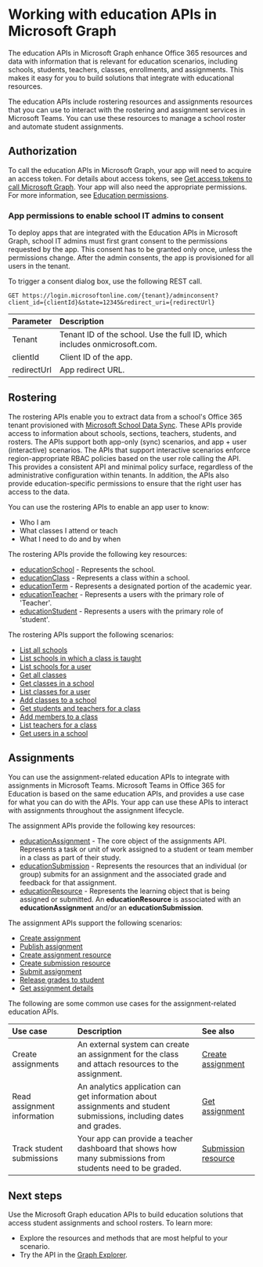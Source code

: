# Working with education APIs in Microsoft Graph

The education APIs in Microsoft Graph enhance Office 365 resources and data with information that is relevant for education scenarios, including schools, students, teachers, classes, enrollments, and assignments. This makes it easy for you to build solutions that integrate with educational resources.

The education APIs include rostering resources and assignments resources that you can use to interact with the rostering and assignment services in Microsoft Teams. You can use these resources to manage a school roster and automate student assignments.

## Authorization

To call the education APIs in Microsoft Graph, your app will need to acquire an access token. For details about access tokens, see [Get access tokens to call Microsoft Graph](https://developer.microsoft.com/en-us/graph/docs/concepts/auth_overview). Your app will also need the appropriate permissions. For more information, see [Education permissions](EDUGraphAPIs/permissions_reference.md#education-permissions). 

### App permissions to enable school IT admins to consent 

To deploy apps that are integrated with the Education APIs in Microsoft Graph, school IT admins must first grant consent to the permissions requested by the app. This consent has to be granted only once, unless the permissions change. After the admin consents, the app is provisioned for all users in the tenant.

To trigger a consent dialog box, use the following REST call.

```
GET https://login.microsoftonline.com/{tenant}/adminconsent?
client_id={clientId}&state=12345&redirect_uri={redirectUrl}
```

|Parameter|Description|
|:--------|:----------|
|Tenant|Tenant ID of the school. Use the full ID, which includes onmicrosoft.com.|
|clientId|Client ID of the app.|
|redirectUrl|App redirect URL.|


## Rostering

The rostering APIs enable you to extract data from a school's Office 365 tenant provisioned with [Microsoft School Data Sync](https://sds.microsoft.com/). These APIs provide access to information about schools, sections, teachers, students, and rosters. The APIs support both app-only (sync) scenarios, and app + user (interactive) scenarios. The APIs that support interactive scenarios enforce region-appropriate RBAC policies based on the user role calling the API. This provides a consistent API and minimal policy surface, regardless of the administrative configuration within tenants. In addition, the APIs also provide education-specific permissions to ensure that the right user has access to the data.

You can use the rostering APIs to enable an app user to know:

- Who I am
- What classes I attend or teach
- What I need to do and by when

The rostering APIs provide the following key resources:
<!-- Reminder to update the links for the microsoft-graph-docs repo folder structure. 
- [educationSchool](resources/educationschool.md) - Represents the school.
- [educationClass](resources/educationclass.md) - Represents a class within a school.
- [educationTerm](resources/educationterm.md) - Represents a designated portion of the academic year.
- [educationTeacher](resources/educationteacher.md) - Represents a users with the primary role of 'Teacher'.
- [educationStudent](resources/educationstudent.md) - Represents a users with the primary role of 'student'.
-->
- [educationSchool](Rostering/resources/educationschool.md) - Represents the school.
- [educationClass](Rostering/resources/educationclass.md) - Represents a class within a school.
- [educationTerm](Rostering/resources/educationterm.md) - Represents a designated portion of the academic year.
- [educationTeacher](Rostering/resources/educationteacher.md) - Represents a users with the primary role of 'Teacher'.
- [educationStudent](Rostering/resources/educationstudent.md) - Represents a users with the primary role of 'student'.

The rostering APIs support the following scenarios:

<!-- Update the links.
- [List all schools](./api/educationroot_list_schools.md) 
- [List schools in which a class is taught](./api/educationclass_list_schools.md)
- [List schools for a user](./api/educationuser_list_schools.md)
- [Get all classes](./api/educationroot_list_classes.md )
- [Get classes in a school](./api/educationschool_list_classes.md)
- [List classes for a user](./api/educationuser_list_classes.md)
- [Add classes to a school](./api/educationschool_post_classes.md)
- [Get students and teachers for a class](./api/educationclass_list_members.md)
- [Add members to a class](./api/educationclass_post_members.md) 
- [List teachers for a class](./api/educationclass_list_teachers.md)
- [Get users in a school](./api/educationschool_list_users.md)
-->

- [List all schools](Rostering/api/educationroot_list_schools.md) 
- [List schools in which a class is taught](Rostering/api/educationclass_list_schools.md)
- [List schools for a user](Rostering/api/educationuser_list_schools.md)
- [Get all classes](Rostering/api/educationroot_list_classes.md )
- [Get classes in a school](Rostering/api/educationschool_list_classes.md)
- [List classes for a user](Rostering/api/educationuser_list_classes.md)
- [Add classes to a school](Rostering/api/educationschool_post_classes.md)
- [Get students and teachers for a class](Rostering/api/educationclass_list_members.md)
- [Add members to a class](Rostering/api/educationclass_post_members.md) 
- [List teachers for a class](Rostering/api/educationclass_list_teachers.md)
- [Get users in a school](Rostering/api/educationschool_list_users.md)

<!-- Should you list delete scenarios here as well? -->

## Assignments 

You can use the assignment-related education APIs to integrate with assignments in Microsoft Teams. Microsoft Teams in Office 365 for Education is based on the same education APIs, and provides a use case for what you can do with the APIs. Your app can use these APIs to interact with assignments throughout the assignment lifecycle. 

<!-- I'm not sure that this text is clear. See the sentence that I added to the previous paragraph; please update to clarify the meaning.
The Public API is the same API that _Microsoft Teams in Office 365 for Education_ built it's user interface with.  Thus, the best sample of what can be built with the Microsoft **Assignments** API is _Microsoft Teams in Office 365 for Education_.  
-->

The assignment APIs provide the following key resources:

- [educationAssignment](Assignments/resources/educationassignment.md) - The core object of the assignments API. Represents a task or unit of work assigned to a student or team member in a class as part of their study.
- [educationSubmission](Assignments/resources/educationsubmission.md) - Represents the resources that an individual (or group) submits for an assignment and the associated grade and feedback for that assignment.
- [educationResource](Assignments/resources/educationresource.md) - Represents the learning object that is being assigned or submitted. An **educationResource** is associated with an **educationAssignment** and/or an **educationSubmission**.

The assignment APIs support the following scenarios:

- [Create assignment](Assignments/api/educationclass_post_assignments.md)
- [Publish assignment](Assignments/api/educationassignment_publish.md)
- [Create assignment resource](Assignments/api/educationassignment_post_resources.md)
- [Create submission resource](Assignments/api/educationsubmission_post_resources.md)
- [Submit assignment](Assignments/api/educationsubmission_submit.md)   
- [Release grades to student](Assignments/api/educationsubmission_release.md) 
- [Get assignment details](Assignments/api/educationuser_list_assignments.md)

The following are some common use cases for the assignment-related education APIs.

|Use case|Description|See also|
|:-------|:----------|:-------|
|Create assignments|An external system can create an assignment for the class and attach resources to the assignment.|[Create assignment](Assignments/api/educationassignment_post_resources.md)|
|Read assignment information|An analytics application can get information about assignments and student submissions, including dates and grades.|[Get assignment](Assignments/api/educationassignment_get.md)|
|Track student submissions|Your app can provide a teacher dashboard that shows how many submissions from students need to be graded.|[Submission resource](Assignments/resources/educationsubmission.md)|


## Next steps
Use the Microsoft Graph education APIs to build education solutions that access student assignments and school rosters. To learn more:

- Explore the resources and methods that are most helpful to your scenario.
- Try the API in the [Graph Explorer](https://developer.microsoft.com/en-us/graph/graph-explorer).

